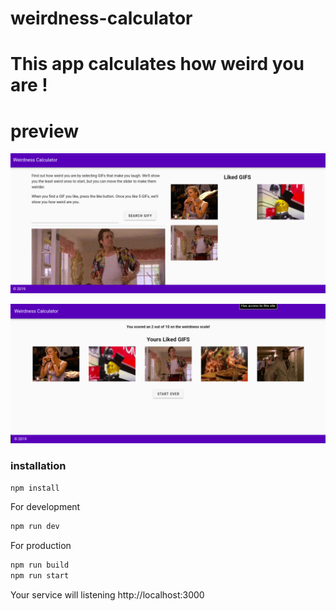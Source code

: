 # weirdness-calculator 

# This app calculates how weird you are  !

# preview

![homepage](https://github.com/fahad-cb/weirdness-calculator/blob/master/screenshots/home.png)


![resultspage](https://github.com/fahad-cb/weirdness-calculator/blob/master/screenshots/results.png)

### installation 
```bash
npm install
```

For development

```bash
npm run dev
```

For production 
```bash
npm run build
npm run start
```

Your service will listening http://localhost:3000
